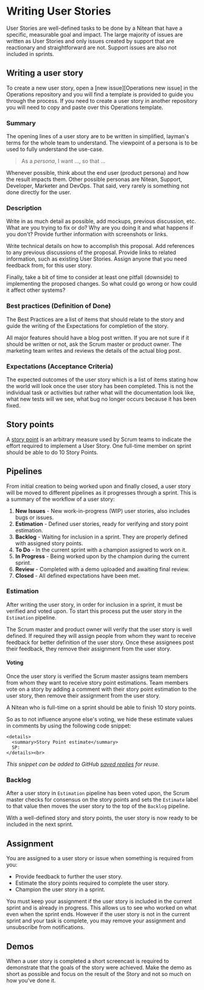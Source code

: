 # Writing User Stories

User Stories are well-defined tasks to be done by a Nitean that have a specific, measurable goal and impact. The large majority of issues are written as User Stories and only issues created by support that are reactionary and straightforward are not. Support issues are also not included in sprints.

## Writing a user story

To create a new user story, open a [new issue][Operations new issue] in the Operations repository and you will find a template is provided to guide you through the process. If you need to create a user story in another repository you will need to copy and paste over this Operations template.


### Summary

The opening lines of a user story are to be written in simplified, layman's terms for the whole team to understand. The viewpoint of a persona is to be used to fully understand the use-case.

 > As a *persona*, I want ..., so that ...

Whenever possible, think about the end user (product persona) and how the result impacts them. Other possible personas are Nitean, Support, Developer, Marketer and DevOps. That said, very rarely is something not done directly for the user.

### Description

Write in as much detail as possible, add mockups, previous discussion, etc. What are you trying to fix or do? Why are you doing it and what happens if you don't? Provide further information with screenshots or links.

Write technical details on how to accomplish this proposal. Add references to any previous discussions of the proposal. Provide links to related information, such as existing User Stories. Assign anyone that you need feedback from, for this user story.

Finally, take a bit of time to consider at least one pitfall (downside) to implementing the proposed changes. So what could go wrong or how could it affect other systems?

### Best practices (Definition of Done)

The Best Practices are a list of items that should relate to the story and guide the writing of the Expectations for completion of the story.

All major features should have a blog post written. If you are not sure if it should be written or not, ask the Scrum master or product owner. The marketing team writes and reviews the details of the actual blog post.

### Expectations (Acceptance Criteria)

The expected outcomes of the user story which is a list of items stating how the world will look once the user story has been completed. This is not the individual task or activities but rather what will the documentation look like, what new tests will we see, what bug no longer occurs because it has been fixed.

## Story points

A [story point](https://agilefaq.wordpress.com/2007/11/13/what-is-a-story-point/) is an arbitrary measure used by Scrum teams to indicate the effort required to implement a User Story. One full-time member on sprint should be able to do 10 Story Points.

## Pipelines

From initial creation to being worked upon and finally closed, a user story will be moved to different pipelines as it progresses through a sprint. This is a summary of the workflow of a user story:

1. **New Issues** - New work-in-progress (WIP) user stories, also includes bugs or issues.
1. **Estimation** - Defined user stories, ready for verifying and story point estimation.
1. **Backlog** - Waiting for inclusion in a sprint. They are properly defined with assigned story points.
1. **To Do** - In the current sprint with a champion assigned to work on it.
1. **In Progress** - Being worked upon by the champion during the current sprint.
1. **Review** - Completed with a demo uploaded and awaiting final review.
1. **Closed** - All defined expectations have been met.

### Estimation

After writing the user story, in order for inclusion in a sprint, it must be verified and voted upon. To start this process put the user story in the `Estimation` pipeline.

The Scrum master and product owner will verify that the user story is well defined. If required they will assign people from whom they want to receive feedback for better definition of the user story. Once these assignees post their feedback, they remove their assignment from the user story.

#### Voting

Once the user story is verified the Scrum master assigns team members from whom they want to receive story point estimations. Team members vote on a story by adding a comment with their story point estimation to the user story, then remove their assignment from the user story.

A Nitean who is full-time on a sprint should be able to finish 10 story points.

So as to not influence anyone else's voting, we hide these estimate values in comments by using the following code snippet:

```
<details>
  <summary>Story Point estimate</summary>
  SP:
</details><br>
```

*This snippet can be added to GitHub [saved replies](https://github.com/settings/replies) for reuse.*

### Backlog

After a user story in `Estimation` pipeline has been voted upon, the Scrum master checks for consensus on the story points and sets the `Estimate` label to that value then moves the user story to the top of the `Backlog` pipeline.

With a well-defined story and story points, the user story is now ready to be included in the next sprint.


## Assignment

You are assigned to a user story or issue when something is required from you:

- Provide feedback to further the user story.
- Estimate the story points required to complete the user story.
- Champion the user story in a sprint.

You must keep your assignment if the user story is included in the current sprint and is already in progress. This allows us to see who worked on what even when the sprint ends. However if the user story is not in the current sprint and your task is complete, you may remove your assignment and unsubscribe from notifications.

## Demos

When a user story is completed a short screencast is required to demonstrate that the goals of the story were achieved. Make the demo as short as possible and focus on the result of the Story and not so much on how you've done it.
